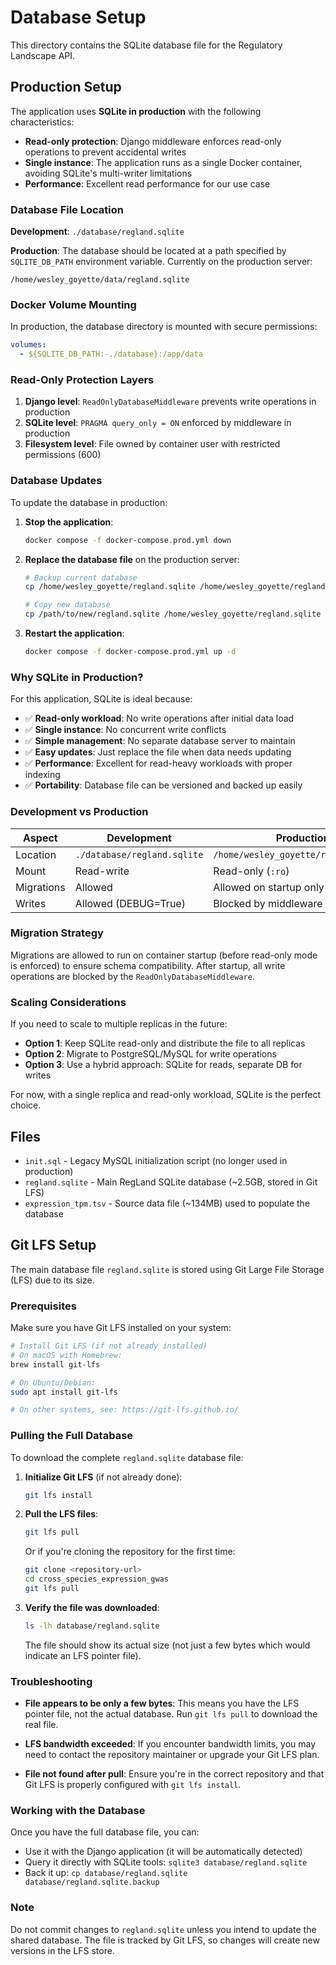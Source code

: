 # Database Setup

This directory contains the SQLite database file for the Regulatory Landscape API.

## Production Setup

The application uses **SQLite in production** with the following characteristics:

- **Read-only protection**: Django middleware enforces read-only operations to prevent accidental writes
- **Single instance**: The application runs as a single Docker container, avoiding SQLite's multi-writer limitations
- **Performance**: Excellent read performance for our use case

### Database File Location

**Development**: `./database/regland.sqlite`

**Production**: The database should be located at a path specified by `SQLITE_DB_PATH` environment variable. Currently on the production server:
```
/home/wesley_goyette/data/regland.sqlite
```

### Docker Volume Mounting

In production, the database directory is mounted with secure permissions:

```yaml
volumes:
  - ${SQLITE_DB_PATH:-./database}:/app/data
```

### Read-Only Protection Layers

1. **Django level**: `ReadOnlyDatabaseMiddleware` prevents write operations in production
2. **SQLite level**: `PRAGMA query_only = ON` enforced by middleware in production
3. **Filesystem level**: File owned by container user with restricted permissions (600)

### Database Updates

To update the database in production:

1. **Stop the application**:
   ```bash
   docker compose -f docker-compose.prod.yml down
   ```

2. **Replace the database file** on the production server:
   ```bash
   # Backup current database
   cp /home/wesley_goyette/regland.sqlite /home/wesley_goyette/regland.sqlite.backup
   
   # Copy new database
   cp /path/to/new/regland.sqlite /home/wesley_goyette/regland.sqlite
   ```

3. **Restart the application**:
   ```bash
   docker compose -f docker-compose.prod.yml up -d
   ```

### Why SQLite in Production?

For this application, SQLite is ideal because:

- ✅ **Read-only workload**: No write operations after initial data load
- ✅ **Single instance**: No concurrent write conflicts
- ✅ **Simple management**: No separate database server to maintain
- ✅ **Easy updates**: Just replace the file when data needs updating
- ✅ **Performance**: Excellent for read-heavy workloads with proper indexing
- ✅ **Portability**: Database file can be versioned and backed up easily

### Development vs Production

| Aspect | Development | Production |
|--------|-------------|------------|
| Location | `./database/regland.sqlite` | `/home/wesley_goyette/regland.sqlite` |
| Mount | Read-write | Read-only (`:ro`) |
| Migrations | Allowed | Allowed on startup only |
| Writes | Allowed (DEBUG=True) | Blocked by middleware + filesystem |

### Migration Strategy

Migrations are allowed to run on container startup (before read-only mode is enforced) to ensure schema compatibility. After startup, all write operations are blocked by the `ReadOnlyDatabaseMiddleware`.

### Scaling Considerations

If you need to scale to multiple replicas in the future:

- **Option 1**: Keep SQLite read-only and distribute the file to all replicas
- **Option 2**: Migrate to PostgreSQL/MySQL for write operations
- **Option 3**: Use a hybrid approach: SQLite for reads, separate DB for writes

For now, with a single replica and read-only workload, SQLite is the perfect choice.

## Files

- `init.sql` - Legacy MySQL initialization script (no longer used in production)
- `regland.sqlite` - Main RegLand SQLite database (~2.5GB, stored in Git LFS)
- `expression_tpm.tsv` - Source data file (~134MB) used to populate the database

## Git LFS Setup

The main database file `regland.sqlite` is stored using Git Large File Storage (LFS) due to its size. 

### Prerequisites

Make sure you have Git LFS installed on your system:

```bash
# Install Git LFS (if not already installed)
# On macOS with Homebrew:
brew install git-lfs

# On Ubuntu/Debian:
sudo apt install git-lfs

# On other systems, see: https://git-lfs.github.io/
```

### Pulling the Full Database

To download the complete `regland.sqlite` database file:

1. **Initialize Git LFS** (if not already done):
   ```bash
   git lfs install
   ```

2. **Pull the LFS files**:
   ```bash
   git lfs pull
   ```

   Or if you're cloning the repository for the first time:
   ```bash
   git clone <repository-url>
   cd cross_species_expression_gwas
   git lfs pull
   ```

3. **Verify the file was downloaded**:
   ```bash
   ls -lh database/regland.sqlite
   ```
   
   The file should show its actual size (not just a few bytes which would indicate an LFS pointer file).

### Troubleshooting

- **File appears to be only a few bytes**: This means you have the LFS pointer file, not the actual database. Run `git lfs pull` to download the real file.

- **LFS bandwidth exceeded**: If you encounter bandwidth limits, you may need to contact the repository maintainer or upgrade your Git LFS plan.

- **File not found after pull**: Ensure you're in the correct repository and that Git LFS is properly configured with `git lfs install`.

### Working with the Database

Once you have the full database file, you can:

- Use it with the Django application (it will be automatically detected)
- Query it directly with SQLite tools: `sqlite3 database/regland.sqlite`
- Back it up: `cp database/regland.sqlite database/regland.sqlite.backup`

### Note

Do not commit changes to `regland.sqlite` unless you intend to update the shared database. The file is tracked by Git LFS, so changes will create new versions in the LFS store.